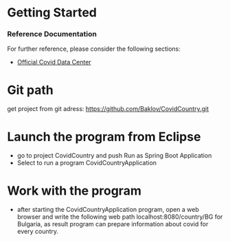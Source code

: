 # Getting Started

### Reference Documentation
For further reference, please consider the following sections:

* [Official Covid Data Center](https://api.covid19api.com/summary)

# Git path
get project from git adress: https://github.com/Baklov/CovidCountry.git

# Launch the program from Eclipse 
 * go to project CovidCountry and push Run as Spring Boot Application 
 * Select to run a program CovidCountryApplication

# Work with the program
 *  after starting the CovidCountryApplication program, open a web browser and 
write the following web path localhost:8080/country/BG  for Bulgaria, as result program can 
prepare information about covid for every country.